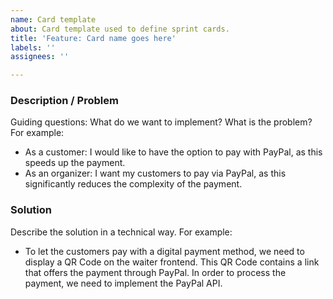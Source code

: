 ```yaml
---
name: Card template
about: Card template used to define sprint cards.
title: 'Feature: Card name goes here'
labels: ''
assignees: ''

---
```


### Description / Problem
Guiding questions: What do we want to implement? What is the problem?
For example:
- As a customer: I would like to have the option to pay with PayPal, as this speeds up the payment.
- As an organizer: I want my customers to pay via PayPal, as this significantly reduces the complexity of the payment.

### Solution
Describe the solution in a technical way. For example:
- To let the customers pay with a digital payment method, we need to display a QR Code on the waiter frontend. This QR Code contains a link that offers the payment through PayPal. In order to process the payment, we need to implement the PayPal API.
